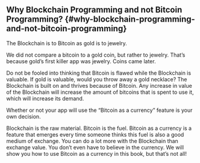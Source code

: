 ## Why Blockchain Programming and not Bitcoin Programming? {#why-blockchain-programming-and-not-bitcoin-programming}

The Blockchain is to Bitcoin as gold is to jewelry.

We did not compare a bitcoin to a gold coin, but rather to jewelry. That’s because gold’s first killer app was jewelry. Coins came later.

Do not be fooled into thinking that Bitcoin is flawed while the Blockchain is valuable. If gold is valuable, would you throw away a gold necklace? The Blockchain is built on and thrives because of Bitcoin. Any increase in value of the Blockchain will increase the amount of bitcoins that is spent to use it, which will increase its demand.

Whether or not your app will use the “Bitcoin as a currency” feature is your own decision.

Blockchain is the raw material. Bitcoin is the fuel. Bitcoin as a currency is a feature that emerges every time someone thinks this fuel is also a good medium of exchange. You can do a lot more with the Blockchain than exchange value. You don’t even have to believe in the currency. We will show you how to use Bitcoin as a currency in this book, but that’s not all!
